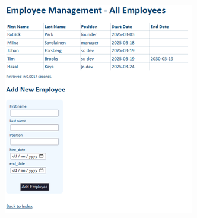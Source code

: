 ![alt text](https://github.com/Vrezerino/Emps/blob/main/public/images/Screenshot-2025-03-29-044332.png?raw=true)